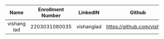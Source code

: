 
|Name|Enrollment Number | LinkedIN | Github |
|:---:|:---:|:---:|:---:|
|vishang lad | 2203031080035 | vishanglad | https://github.com/vishangl |
